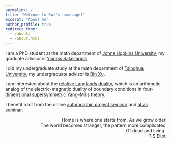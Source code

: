 ```yaml
---
permalink: /
title: "Welcome to Rui's homepage!"
excerpt: "About me"
author_profile: true
redirect_from: 
  - /about/
  - /about.html
---
```


I am a PhD student at the math department of [Johns Hopkins University](https://mathematics.jhu.edu/), my graduate advisor is [Yiannis Sakellaridis](https://math.jhu.edu/~sakellar/). 


I did my undergraduate study at the math department of [Tsinghua University](https://math.tsinghua.edu.cn/), my undergraduate advisor is [Bin Xu](https://sites.google.com/view/binxumath/home).


I am interested about the [relative Langlands duality](https://math.jhu.edu/~sakellar/BZSVpaperV2.pdf), which is an arithmetic analog of the electric-magnetic duality of boundary
conditions in four-dimensional supersymmetric Yang–Mills theory.


I benefit a lot from the online [automorphic project seminar](https://researchseminars.org/seminar/AutomorphicProject) and [atlas seminar](https://researchseminars.org/seminar/atlas).


<div style="text-align: right"> Home is where one starts from. As we grow older </div> 


<div style="text-align: right"> The world becomes stranger, the pattern more complicated </div>


<div style="text-align: right"> Of dead and living. </div>


<div style="text-align: right"> -T.S.Eliot  </div>





 
